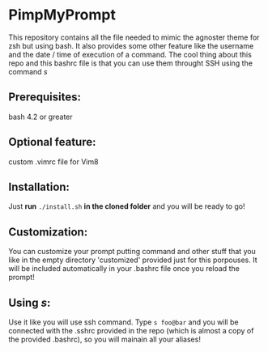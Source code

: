 # PimpMyPrompt
This repository contains all the file needed to mimic the agnoster theme for zsh but using bash. It also provides some other feature like the username and the date / time of execution of a command. The cool thing about this repo and this bashrc file is that you can use them throught SSH using the command *s* 

## Prerequisites:
bash 4.2 or greater

## Optional feature:
custom .vimrc file for Vim8

## Installation:
Just **run** `./install.sh` **in the cloned folder** and you will be ready to go!

## Customization:
You can customize your prompt putting command and other stuff that you like in the empty directory 'customized' provided just for this porpouses. It will be included automatically in your .bashrc file once you reload the prompt!

## Using *s*:
Use it like you will use ssh command. Type `s foo@bar` and you will be connected with the .sshrc provided in the repo (which is almost a copy of the provided .bashrc), so you will mainain all your aliases!
